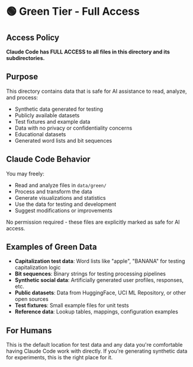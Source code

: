 # 🟢 Green Tier - Full Access

## Access Policy

**Claude Code has FULL ACCESS to all files in this directory and its subdirectories.**

## Purpose

This directory contains data that is safe for AI assistance to read, analyze, and process:

- Synthetic data generated for testing
- Publicly available datasets
- Test fixtures and example data
- Data with no privacy or confidentiality concerns
- Educational datasets
- Generated word lists and bit sequences

## Claude Code Behavior

You may freely:

- Read and analyze files in `data/green/`
- Process and transform the data
- Generate visualizations and statistics
- Use the data for testing and development
- Suggest modifications or improvements

No permission required - these files are explicitly marked as safe for AI access.

## Examples of Green Data

- **Capitalization test data**: Word lists like "apple", "BANANA" for testing capitalization logic
- **Bit sequences**: Binary strings for testing processing pipelines
- **Synthetic social data**: Artificially generated user profiles, responses, etc.
- **Public datasets**: Data from HuggingFace, UCI ML Repository, or other open sources
- **Test fixtures**: Small example files for unit tests
- **Reference data**: Lookup tables, mappings, configuration examples

## For Humans

This is the default location for test data and any data you're comfortable having Claude Code work with directly. If you're generating synthetic data for experiments, this is the right place for it.
